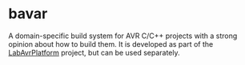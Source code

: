 # bavar

A domain-specific build system for AVR C/C++ projects with a strong opinion about how to build them.
It is developed as part of the [LabAvrPlatform](https://github.com/dx3mod/LabAvrPlatform) project, but can be used separately.